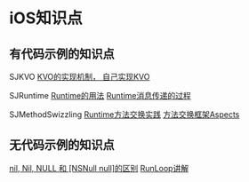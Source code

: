 # iOS知识点

## 有代码示例的知识点
SJKVO [KVO的实现机制， 自己实现KVO](https://tech.glowing.com/cn/implement-kvo/)

SJRuntime [Runtime的用法](https://www.jianshu.com/p/927c8384855a) [Runtime消息传递的过程](https://tech.glowing.com/cn/objective-c-runtime/)

SJMethodSwizzling [Runtime方法交换实践](https://tech.glowing.com/cn/method-swizzling-aop/) [方法交换框架Aspects](https://github.com/steipete/Aspects)

## 无代码示例的知识点
[nil, Nil, NULL 和 [NSNull null]的区别](https://blog.csdn.net/l2i2j2/article/details/51318933)
[RunLoop讲解](https://blog.ibireme.com/2015/05/18/runloop/)



